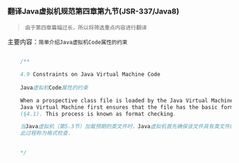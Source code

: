 ### 翻译Java虚拟机规范第四章第九节(JSR-337/Java8)

> `由于第四章篇幅过长，所以将筛选重点内容进行翻译`

主要内容：`简单介绍Java虚拟机Code属性的约束`


```java

    /**

    4.9 Constraints on Java Virtual Machine Code
    
    Java虚拟机Code属性的约束

    When a prospective class file is loaded by the Java Virtual Machine (§5.3), the
    Java Virtual Machine first ensures that the file has the basic format of a class file
    (§4.1). This process is known as format checking.

    当Java虚拟机（第5.3节）加载预期的类文件时，Java虚拟机首先确保该文件具有类文件的基本格式（第4.1节）.
    此过程称为格式检查.
    

    */



```